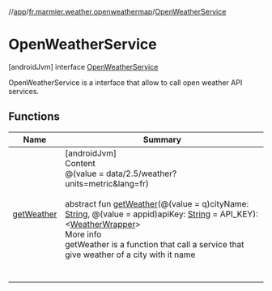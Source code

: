 //[app](../../../index.md)/[fr.marmier.weather.openweathermap](../index.md)/[OpenWeatherService](index.md)



# OpenWeatherService  
 [androidJvm] interface [OpenWeatherService](index.md)

OpenWeatherService is a interface that allow to call open weather API services.

   


## Functions  
  
|  Name |  Summary | 
|---|---|
| <a name="fr.marmier.weather.openweathermap/OpenWeatherService/getWeather/#kotlin.String#kotlin.String/PointingToDeclaration/"></a>[getWeather](get-weather.md)| <a name="fr.marmier.weather.openweathermap/OpenWeatherService/getWeather/#kotlin.String#kotlin.String/PointingToDeclaration/"></a>[androidJvm]  <br>Content  <br>@(value = data/2.5/weather?units=metric&lang=fr)  <br>  <br>abstract fun [getWeather](get-weather.md)(@(value = q)cityName: [String](https://kotlinlang.org/api/latest/jvm/stdlib/kotlin/-string/index.html), @(value = appid)apiKey: [String](https://kotlinlang.org/api/latest/jvm/stdlib/kotlin/-string/index.html) = API_KEY): <[WeatherWrapper](../-weather-wrapper/index.md)>  <br>More info  <br>getWeather is a function that call a service that give weather of a city with it name  <br><br><br>|

